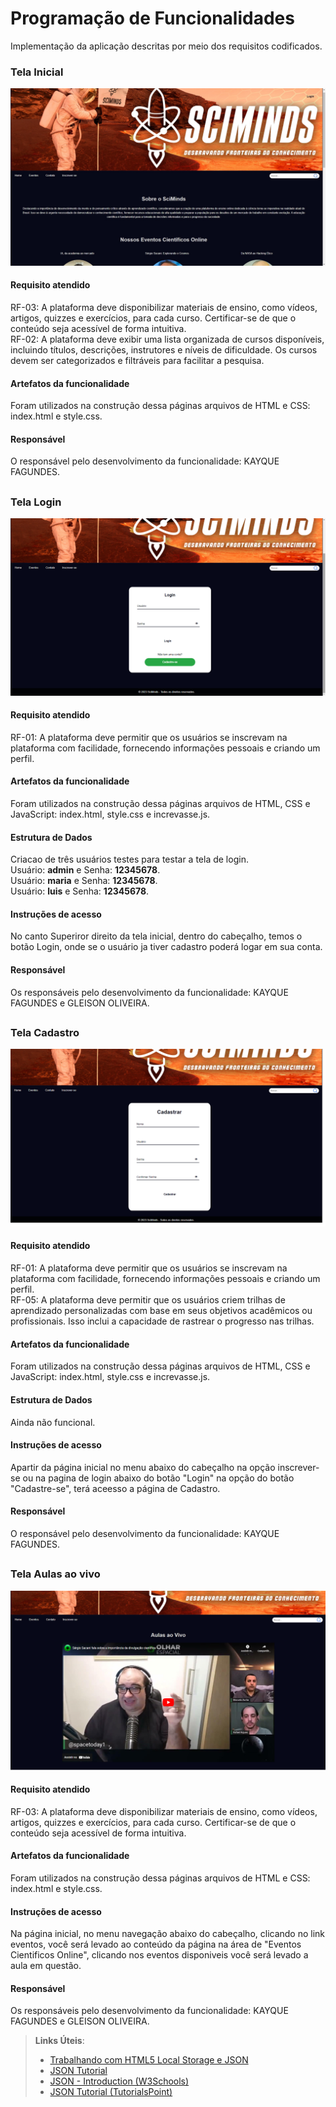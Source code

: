# Programação de Funcionalidades

Implementação da aplicação descritas por meio dos requisitos codificados. 


### Tela Inicial

![Tela Inicial](https://github.com/ICEI-PUC-Minas-PMV-ADS/pmv-ads-2023-2-e1-proj-web-t14-sciminds/blob/main/documentos/img/paginaHome.jpg)


#### Requisito atendido

RF-03: A plataforma deve disponibilizar materiais de ensino, como vídeos, artigos, quizzes e exercícios, para cada curso. Certificar-se de que o conteúdo seja acessível de forma intuitiva.<br>
RF-02: A plataforma deve exibir uma lista organizada de cursos disponíveis, incluindo títulos, descrições, instrutores e níveis de dificuldade. Os cursos devem ser categorizados e filtráveis para facilitar a pesquisa.


#### Artefatos da funcionalidade

Foram utilizados na construção dessa páginas arquivos de HTML e CSS: index.html e style.css. 


#### Responsável

O responsável pelo desenvolvimento da funcionalidade: KAYQUE FAGUNDES.

##
### Tela Login

![Tela Login](https://github.com/ICEI-PUC-Minas-PMV-ADS/pmv-ads-2023-2-e1-proj-web-t14-sciminds/blob/main/documentos/img/telaLogin.png)


#### Requisito atendido

RF-01: A plataforma deve permitir que os usuários se inscrevam na plataforma com facilidade, fornecendo informações pessoais e criando um perfil.


#### Artefatos da funcionalidade

Foram utilizados na construção dessa páginas arquivos de HTML, CSS e JavaScript: index.html, style.css e increvasse.js. 

#### Estrutura de Dados

Criacao de três usuários testes para testar a tela de login.<br>Usuário: **admin** e Senha: **12345678**.<br>Usuário: **maria** e Senha: **12345678**.<br>Usuário: **luis** e Senha: **12345678**.<br>

#### Instruções de acesso

No canto Superiror direito da tela inicial, dentro do cabeçalho, temos o botão Login, onde se o usuário ja tiver cadastro poderá logar em sua conta.


#### Responsável

Os responsáveis pelo desenvolvimento da funcionalidade: KAYQUE FAGUNDES e GLEISON OLIVEIRA.

##
### Tela Cadastro

![Tela Cadastro](https://github.com/ICEI-PUC-Minas-PMV-ADS/pmv-ads-2023-2-e1-proj-web-t14-sciminds/blob/main/documentos/img/telacadastro.png)


#### Requisito atendido

RF-01: A plataforma deve permitir que os usuários se inscrevam na plataforma com facilidade, fornecendo informações pessoais e criando um perfil.<br>
RF-05: A plataforma deve permitir que os usuários criem trilhas de aprendizado personalizadas com base em seus objetivos acadêmicos ou profissionais. Isso inclui a capacidade de rastrear o progresso nas trilhas.



#### Artefatos da funcionalidade

Foram utilizados na construção dessa páginas arquivos de HTML, CSS e JavaScript: index.html, style.css e increvasse.js.


#### Estrutura de Dados

Ainda não funcional.


#### Instruções de acesso

Apartir da página inicial no menu abaixo do cabeçalho na opção inscrever-se ou na pagina de login abaixo do botão "Login" na opção do botão "Cadastre-se", terá aceesso a página de Cadastro.


#### Responsável

O responsável pelo desenvolvimento da funcionalidade: KAYQUE FAGUNDES.

##
### Tela Aulas ao vivo

![Tela Aulas ao vivo](https://github.com/ICEI-PUC-Minas-PMV-ADS/pmv-ads-2023-2-e1-proj-web-t14-sciminds/blob/main/documentos/img/telaAulas.png)


#### Requisito atendido

RF-03:	A plataforma deve disponibilizar materiais de ensino, como vídeos, artigos, quizzes e exercícios, para cada curso. Certificar-se de que o conteúdo seja acessível de forma intuitiva.



#### Artefatos da funcionalidade

Foram utilizados na construção dessa páginas arquivos de HTML e CSS: index.html e style.css. 



#### Instruções de acesso

Na página inicial, no menu navegação abaixo do cabeçalho, clicando no link eventos, você será levado ao conteúdo da página na área de "Eventos Cientificos Online", clicando nos eventos disponiveis você será levado a aula em questão.


#### Responsável

Os responsáveis pelo desenvolvimento da funcionalidade: KAYQUE FAGUNDES e GLEISON OLIVEIRA.




> **Links Úteis**:
> - [Trabalhando com HTML5 Local Storage e JSON](https://www.devmedia.com.br/trabalhando-com-html5-local-storage-e-json/29045)
> - [JSON Tutorial](https://www.w3resource.com/JSON)
> - [JSON - Introduction (W3Schools)](https://www.w3schools.com/js/js_json_intro.asp)
> - [JSON Tutorial (TutorialsPoint)](https://www.tutorialspoint.com/json/index.htm)

